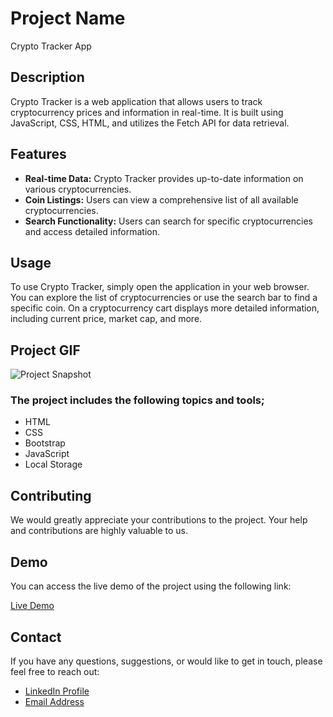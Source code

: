 # Project Name

Crypto Tracker App

## Description

Crypto Tracker is a web application that allows users to track cryptocurrency prices and information in real-time. It is built using JavaScript, CSS, HTML, and utilizes the Fetch API for data retrieval.

## Features

- **Real-time Data:** Crypto Tracker provides up-to-date information on various cryptocurrencies.
- **Coin Listings:** Users can view a comprehensive list of all available cryptocurrencies.
- **Search Functionality:** Users can search for specific cryptocurrencies and access detailed information.

## Usage

To use Crypto Tracker, simply open the application in your web browser. You can explore the list of cryptocurrencies or use the search bar to find a specific coin. On a cryptocurrency cart displays more detailed information, including current price, market cap, and more.

## Project GIF

![Project Snapshot](./assets/expencetracking.gif)

### The project includes the following topics and tools;

- HTML
- CSS
- Bootstrap
- JavaScript
- Local Storage

## Contributing

We would greatly appreciate your contributions to the project. Your help and contributions are highly valuable to us.

## Demo

You can access the live demo of the project using the following link:

[Live Demo](https://imoguz.github.io/expense-tracking-apps/)

## Contact

If you have any questions, suggestions, or would like to get in touch, please feel free to reach out:

- [LinkedIn Profile](https://www.linkedin.com/in/im-abdullah-oguz/)
- [Email Address](mailto:imoguz0510@gmail.com)
